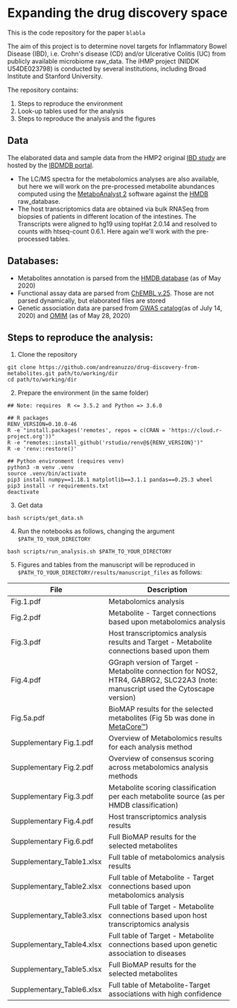 # Expanding the drug discovery space
This is the code repository for the paper `blabla`

The aim of this project is to determine novel targets for Inflammatory Bowel Disease (IBD), i.e. Crohn's disease (CD) and/or Ulcerative Colitis (UC) from publicly available microbiome raw_data. The iHMP project (NIDDK U54DE023798) is conducted by several institutions, including Broad Institute and Stanford University. 

The repository contains:
1. Steps to reproduce the environment 
2. Look-up tables used for the analysis
3. Steps to reproduce the analysis and the figures 


## Data
The elaborated data and sample data from the HMP2 original [IBD study](https://doi.org/10.1038/s41586-019-1237-9) are hosted by the [IBDMDB portal](https://ibdmdb.org).
- The LC/MS spectra for the metabolomics analyses are also available, but here we will work on the pre-processed metabolite abundances computed using the [MetaboAnalyst 2](https://doi.org/10.3390/metabo9030057) software against the [HMDB](https://doi.org/10.1093/nar/gkx1089) raw_database.
- The host transcriptomics data are obtained via bulk RNASeq from biopsies of patients in different location of the intestines. The Transcripts were aligned to hg19 using topHat 2.0.14 and resolved to counts with htseq-count 0.6.1. Here again we'll work with the pre-processed tables.

## Databases:
- Metabolites annotation is parsed from the [HMDB database](https://hmdb.ca) (as of May 2020)
- Functional assay data are parsed from [ChEMBL v.25](https://www.ebi.ac.uk/chembl/). Those are not parsed dynamically, but elaborated files are stored
- Genetic association data are parsed from [GWAS catalog](https://www.ebi.ac.uk/gwas/)(as of July 14, 2020) and [OMIM](https://www.omim.org/) (as of May 28, 2020)

## Steps to reproduce the analysis:
1. Clone the repository 
```
git clone https://github.com/andreanuzzo/drug-discovery-from-metabolites.git path/to/working/dir
cd path/to/working/dir
```
2. Prepare the environment (in the same folder)
```
## Note: requires  R <= 3.5.2 and Python => 3.6.0

## R packages
RENV_VERSION=0.10.0-46
R -e "install.packages('remotes', repos = c(CRAN = 'https://cloud.r-project.org'))"
R -e "remotes::install_github('rstudio/renv@${RENV_VERSION}')"
R -e 'renv::restore()'

## Python environment (requires venv)
python3 -m venv .venv
source .venv/bin/activate
pip3 install numpy==1.18.1 matplotlib==3.1.1 pandas==0.25.3 wheel
pip3 install -r requirements.txt
deactivate
```

3. Get data
```
bash scripts/get_data.sh
```

4. Run the notebooks as follows, changing the argument `$PATH_TO_YOUR_DIRECTORY`
```
bash scripts/run_analysis.sh $PATH_TO_YOUR_DIRECTORY
```
5. Figures and tables from the manuscript will be reproduced in `$PATH_TO_YOUR_DIRECTORY/results/manuscript_files` as follows:

| File                       	| Description                                                                                                |
|----------------------------	|--------------------------------------------------------------------------------------------------------------------------------	|
| Fig.1.pdf                  	| Metabolomics analysis                                                                                                          	|
| Fig.2.pdf                  	| Metabolite - Target connections based upon metabolomics analysis                                                               	|
| Fig.3.pdf                  	| Host transcriptomics analysis results and Target - Metabolite connections based upon them                                      	|
| Fig.4.pdf                  	| GGraph version of Target - Metabolite connection for NOS2, HTR4, GABRG2, SLC22A3 (note: manuscript used the Cytoscape version) 	|
| Fig.5a.pdf                 	| BioMAP results for the selected metabolites (Fig 5b was done in [MetaCore™](https://portal.genego.com/cgi/data_manager.cgi#))  	|
| Supplementary Fig.1.pdf    	| Overview of Metabolomics results for each analysis method                                                                      	|
| Supplementary Fig.2.pdf    	| Overview of consensus scoring across metabolomics analysis methods                                                             	|
| Supplementary Fig.3.pdf    	| Metabolite scoring classification per each metabolite source (as per HMDB classification)                                      	|
| Supplementary Fig.4.pdf    	| Host transcriptomics analysis results                                                                                          	|
| Supplementary Fig.6.pdf    	| Full BioMAP results for the selected metabolites                                                                               	|
| Supplementary_Table1.xlsx  	| Full table of metabolomics analysis results                                                                                    	|
| Supplementary_Table2.xlsx  	| Full table of Metabolite - Target connections based upon metabolomics analysis                                                 	|
| Supplementary_Table3.xlsx  	| Full table of Target - Metabolite connections based upon host transcriptomics analysis                                         	|
| Supplementary_Table4.xlsx  	| Full table of Target - Metabolite connections based upon genetic association to diseases                                       	|
| Supplementary_Table5.xlsx  	| Full BioMAP results for the selected metabolites                                                                               	|
| Supplementary_Table6.xlsx  	| Full table of Metabolite-Target associations with high confidence                                                              	|

